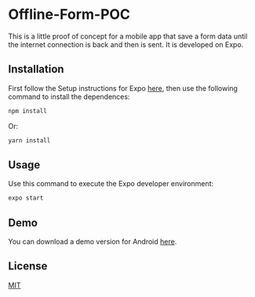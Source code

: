 # Offline-Form-POC

This is a little proof of concept for a mobile app that save a form data until the internet connection is back and then is sent. It is developed on Expo.

## Installation

First follow the Setup instructions for Expo [here](https://docs.expo.io/get-started/installation/), then use the following command to install the dependences:

```bash
npm install
```
Or:

```bash
yarn install
```

## Usage

Use this command to execute the Expo developer environment:

```bash
expo start
```

## Demo
You can download a demo version for Android [here](https://exp-shell-app-assets.s3.us-west-1.amazonaws.com/android/%40juankbejaranoj/offline-form-poc-72541b25823f4ae193f0a1da62686ab7-signed.apk).

## License
[MIT](https://choosealicense.com/licenses/mit/)
